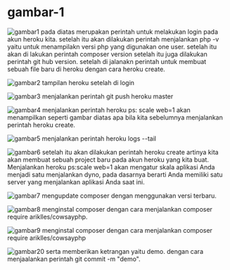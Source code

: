 <h1>gambar-1</h1>

![gambar1](minggu-03/gambar1.PNG)
pada diatas merupakan perintah untuk melakukan login pada akun heroku kita. 
setelah itu akan dilakukan perintah menjalankan  php -v yaitu untuk menampilakn versi php yang digunakan one user.
setelah itu akan di lakukan perintah composer version setelah itu juga dilakukan perintah git hub version. 
setelah di jalanakn perintah untuk membuat sebuah file baru di heroku dengan cara heroku create.


![gambar2](minggu-03/gambar2.PNG)
tampilan heroku setelah di login 

![gambar3](minggu-03/gambar3.PNG)
menjalankan perintah git push heroku master

![gambar4](minggu-03/gambar4.PNG)
menjalankan perintah heroku ps: scale web=1
akan menampilkan seperti gambar diatas apa bila kita sebelumnya menjalankan perintah heroku create.

![gambar5](minggu-03/gambar5.PNG)
menjalankan perintah heroku logs --tail

![gambar6](minggu-03/gambar6.PNG)
setelah itu akan dilakukan perintah heroku create artinya kita akan membuat sebuah project baru pada akun heroku yang kita buat.
Menjalankan heroku ps:scale web=1 akan mengatur skala aplikasi Anda menjadi satu menjalankan dyno, pada dasarnya berarti Anda memiliki satu server yang menjalankan aplikasi Anda saat ini.

![gambar7](minggu-03/gambar7.PNG)
mengupdate composer dengan menggunakan versi terbaru.

![gambar8](minggu-03/gambar8.PNG)
menginstal composer dengan cara menjalankan composer require ariklles/cowsayphp.

![gambar9](minggu-03/gambar9.PNG)
menginstal composer dengan cara menjalankan composer require ariklles/cowsayphp

![gambar20](minggu-03/gambar20.PNG)
serta memberikan ketrangan yaitu demo. dengan cara menjaalankan perintah git commit -m "demo".


